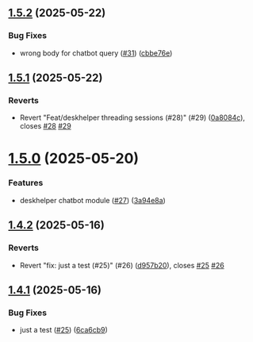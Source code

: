 ## [1.5.2](https://github.com/phonevox/voxbot/compare/v1.5.1...v1.5.2) (2025-05-22)


### Bug Fixes

* wrong body for chatbot query ([#31](https://github.com/phonevox/voxbot/issues/31)) ([cbbe76e](https://github.com/phonevox/voxbot/commit/cbbe76e210499131dc8bebd69a2d50ed4a7849d0))



## [1.5.1](https://github.com/phonevox/voxbot/compare/v1.5.0...v1.5.1) (2025-05-22)


### Reverts

* Revert "Feat/deskhelper threading sessions (#28)" (#29) ([0a8084c](https://github.com/phonevox/voxbot/commit/0a8084c7e21d409a1818acf1be02b20802298b81)), closes [#28](https://github.com/phonevox/voxbot/issues/28) [#29](https://github.com/phonevox/voxbot/issues/29)



# [1.5.0](https://github.com/phonevox/voxbot/compare/v1.4.2...v1.5.0) (2025-05-20)


### Features

* deskhelper chatbot module ([#27](https://github.com/phonevox/voxbot/issues/27)) ([3a94e8a](https://github.com/phonevox/voxbot/commit/3a94e8a4b801a1768c40d1bb506473a3e86d5048))



## [1.4.2](https://github.com/phonevox/voxbot/compare/v1.4.1...v1.4.2) (2025-05-16)


### Reverts

* Revert "fix: just a test (#25)" (#26) ([d957b20](https://github.com/phonevox/voxbot/commit/d957b204bc55eaaae80530505e6123a6671d5848)), closes [#25](https://github.com/phonevox/voxbot/issues/25) [#26](https://github.com/phonevox/voxbot/issues/26)



## [1.4.1](https://github.com/phonevox/voxbot/compare/v1.4.0...v1.4.1) (2025-05-16)


### Bug Fixes

* just a test ([#25](https://github.com/phonevox/voxbot/issues/25)) ([6ca6cb9](https://github.com/phonevox/voxbot/commit/6ca6cb96d58eb8a836564dc7d3ab888f0847dc7c))



